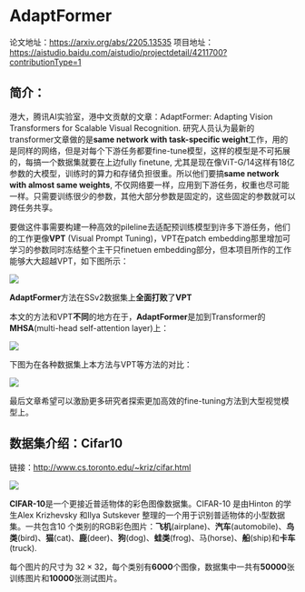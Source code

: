 # AdaptFormer

论文地址：https://arxiv.org/abs/2205.13535
项目地址：https://aistudio.baidu.com/aistudio/projectdetail/4211700?contributionType=1

## 简介：

港大，腾讯AI实验室，港中文贡献的文章：AdaptFormer: Adapting Vision Transformers for Scalable Visual Recognition. 研究人员认为最新的transformer文章做的是**same network with task-specific weight**工作，用的是同样的网络，但是对每个下游任务都要fine-tune模型，这样的模型是不可拓展的，每搞一个数据集就要在上边fully finetune, 尤其是现在像ViT-G/14这样有18亿参数的大模型，训练时的算力和存储负担很重。所以他们要搞**same network with almost same weights**, 不仅网络要一样，应用到下游任务，权重也尽可能一样。只需要训练很少的参数，其他大部分参数是固定的，这些固定的参数就可以跨任务共享。

要做这件事需要构建一种高效的pileline去适配预训练模型到许多下游任务，他们的工作更像**VPT** (Visual Prompt Tuning)，VPT在patch embedding那里增加可学习的参数同时冻结整个主干只finetuen embedding部分，但本项目所作的工作能够大大超越VPT，如下图所示：

![](https://ai-studio-static-online.cdn.bcebos.com/f76529af9d20462d8f0ba44d48a15da578875da0808a47adb2c22863b4905f17)

**AdaptFormer**方法在SSv2数据集上**全面打败**了**VPT**

本文的方法和VPT**不同**的地方在于，**AdaptFormer**是加到Transformer的**MHSA**(multi-head self-attention layer)上：

![](https://ai-studio-static-online.cdn.bcebos.com/c2c110235c8549cca3a79e92c774440a458afbca68f841b6902881da4c5fde38)


下图为在各种数据集上本方法与VPT等方法的对比：

![](https://ai-studio-static-online.cdn.bcebos.com/e967f3621daf4ca8853f72f5e4e584ef19bc846aa5e84118aabdce340ad4a934)


最后文章希望可以激励更多研究者探索更加高效的fine-tuning方法到大型视觉模型上。

## 数据集介绍：Cifar10

链接：http://www.cs.toronto.edu/~kriz/cifar.html

![](https://ai-studio-static-online.cdn.bcebos.com/15a8790a113d41418d6fc8563aeb4acd10da73b4b8c6488599fa9e7a01cc0833)

**CIFAR-10**是一个更接近普适物体的彩色图像数据集。CIFAR-10 是由Hinton 的学生Alex Krizhevsky 和Ilya Sutskever 整理的一个用于识别普适物体的小型数据集。一共包含10 个类别的RGB彩色图片：**飞机**(airplane)、**汽车**(automobile)、**鸟类**(bird)、**猫**(cat)、**鹿**(deer)、**狗**(dog)、**蛙类**(frog)、马(horse)、**船**(ship)和**卡车**(truck).

每个图片的尺寸为 $32\times 32$，每个类别有**6000**个图像，数据集中一共有**50000**张训练图片和**10000**张测试图片。

